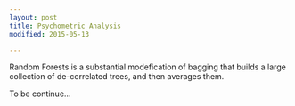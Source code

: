 ```yaml
---
layout: post
title: Psychometric Analysis
modified: 2015-05-13

---
```

Random Forests is a substantial modefication of bagging that builds a large collection of de-correlated trees, and then averages them.

To be continue...

